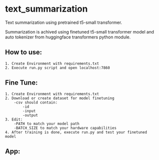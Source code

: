 # text_summarization
Text summarization using pretrained t5-small transformer.

Summarization is achived using finetuned t5-small transformer model and auto tokenizer from huggingface transformers python module. 

## How to use:
    1. Create Environment with requirements.txt
    2. Execute run.py script and open localhost:7860

## Fine Tune:
    1. Create Environment with requirements.txt
    2. Download or create dataset for model finetuning
        -csv should contain: 
            -id
            -input
            -output
    3. Edit:
        -PATH to match your model path
        -BATCH_SIZE to match your hardware capabilities
    4. After training is done, execute run.py and test your finetuned model

## App:

